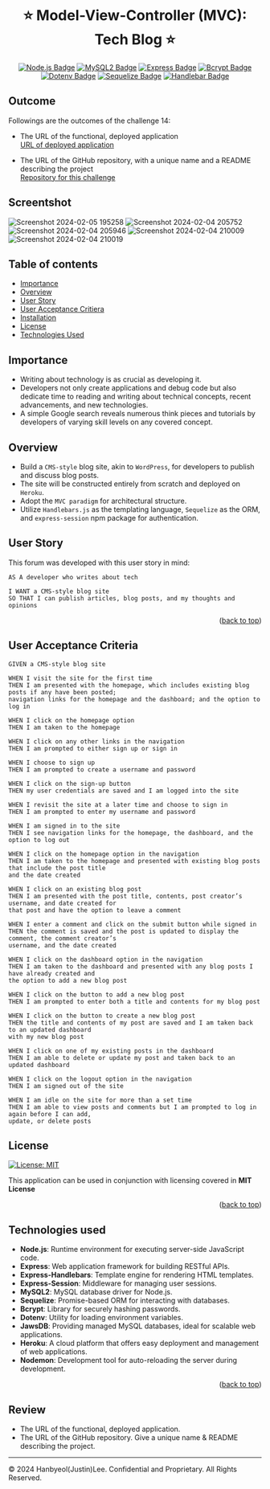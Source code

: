 <a ID="readme-top"></a>

<div align="center">

# ⭐ Model-View-Controller (MVC): Tech Blog ⭐

[![Node.js Badge](https://img.shields.io/badge/Node.js-393?style=for-the-badge&logo=nodedotjs&logoColor=fff)](https://nodejs.org/en)
[![MySQL2 Badge](https://img.shields.io/badge/MySQL-005C84?style=for-the-badge&logo=mysql&logoColor=white)](https://www.mysql.com/)
[![Express Badge](https://img.shields.io/badge/Express-000?style=for-the-badge&logo=express&logoColor=white)](https://expressjs.com/)
[![Bcrypt Badge](https://img.shields.io/badge/Bcrypt-338?style=for-the-badge&logo=javascript&logoColor=white)](https://www.npmjs.com/package/bcrypt)
[![Dotenv Badge](https://img.shields.io/badge/Dotenv-000?style=for-the-badge&logo=javascript&logoColor=white)](https://www.npmjs.com/package/dotenv)
[![Sequelize Badge](https://img.shields.io/badge/Sequelize-52B0E7?style=for-the-badge&logo=Sequelize&logoColor=white)](https://www.npmjs.com/package/sequelize)
[![Handlebar Badge](https://img.shields.io/badge/Handlebars%20js-f0772b?style=for-the-badge&logo=handlebarsdotjs&logoColor=black)](https://www.npmjs.com/package/handlebars)

</div>

## Outcome <a ID="outcome"></a>

Followings are the outcomes of the challenge 14:

* The URL of the functional, deployed application </br>
[URL of deployed application](https://polar-journey-77005-c598f31c0871.herokuapp.com/) </br>

* The URL of the GitHub repository, with a unique name and a README describing the project </br>
[Repository for this challenge](https://github.com/justinsta624/MVCTechSavvy)

## Screentshot <a ID="screentshot"></a>
![Screenshot 2024-02-05 195258](https://github.com/justinsta624/MVCTechSavvy/assets/143357899/aa615eb5-f5c9-43ff-b405-72fb58e01e88)
![Screenshot 2024-02-04 205752](https://github.com/justinsta624/MVCTechSavvy/assets/143357899/855b237a-1afb-48f9-bbec-ffa204d39c6f)
![Screenshot 2024-02-04 205946](https://github.com/justinsta624/MVCTechSavvy/assets/143357899/7ea14ff5-5d33-4275-b609-f03013b5158b)
![Screenshot 2024-02-04 210009](https://github.com/justinsta624/MVCTechSavvy/assets/143357899/1549817c-bf9f-4aef-a46c-922f2c3c5585)
![Screenshot 2024-02-04 210019](https://github.com/justinsta624/MVCTechSavvy/assets/143357899/955a2750-cfde-4590-aee8-c82d51e255d8)


## Table of contents

- [Importance](#importance)
- [Overview](#overview)
- [User Story](#user-story)
- [User Acceptance Critiera](#user-acceptance-criteria)
- [Installation](#installation)
- [License](#license)
- [Technologies Used](#technologies-used)

## Importance <a ID="importance"></a>

* Writing about technology is as crucial as developing it.
* Developers not only create applications and debug code but also dedicate time to reading and writing about technical concepts, recent advancements, and new technologies.
* A simple Google search reveals numerous think pieces and tutorials by developers of varying skill levels on any covered concept.

## Overview <a ID="overview"></a>

* Build a `CMS-style` blog site, akin to `WordPress`, for developers to publish and discuss blog posts.
* The site will be constructed entirely from scratch and deployed on `Heroku`.
* Adopt the `MVC paradigm` for architectural structure.
* Utilize `Handlebars.js` as the templating language, `Sequelize` as the ORM, and `express-session` npm package for authentication.

## User Story <a ID="user-story"></a>

This forum was developed with this user story in mind:

```
AS A developer who writes about tech

I WANT a CMS-style blog site
SO THAT I can publish articles, blog posts, and my thoughts and opinions
```
<p align="right">(<a href="#readme-top">back to top</a>)</p>

## User Acceptance Criteria <a ID="user-acceptance-criteria"></a>

```
GIVEN a CMS-style blog site

WHEN I visit the site for the first time
THEN I am presented with the homepage, which includes existing blog posts if any have been posted;
navigation links for the homepage and the dashboard; and the option to log in

WHEN I click on the homepage option
THEN I am taken to the homepage

WHEN I click on any other links in the navigation
THEN I am prompted to either sign up or sign in

WHEN I choose to sign up
THEN I am prompted to create a username and password

WHEN I click on the sign-up button
THEN my user credentials are saved and I am logged into the site

WHEN I revisit the site at a later time and choose to sign in
THEN I am prompted to enter my username and password

WHEN I am signed in to the site
THEN I see navigation links for the homepage, the dashboard, and the option to log out

WHEN I click on the homepage option in the navigation
THEN I am taken to the homepage and presented with existing blog posts that include the post title
and the date created

WHEN I click on an existing blog post
THEN I am presented with the post title, contents, post creator’s username, and date created for
that post and have the option to leave a comment

WHEN I enter a comment and click on the submit button while signed in
THEN the comment is saved and the post is updated to display the comment, the comment creator’s
username, and the date created

WHEN I click on the dashboard option in the navigation
THEN I am taken to the dashboard and presented with any blog posts I have already created and
the option to add a new blog post

WHEN I click on the button to add a new blog post
THEN I am prompted to enter both a title and contents for my blog post

WHEN I click on the button to create a new blog post
THEN the title and contents of my post are saved and I am taken back to an updated dashboard
with my new blog post

WHEN I click on one of my existing posts in the dashboard
THEN I am able to delete or update my post and taken back to an updated dashboard

WHEN I click on the logout option in the navigation
THEN I am signed out of the site

WHEN I am idle on the site for more than a set time
THEN I am able to view posts and comments but I am prompted to log in again before I can add,
update, or delete posts

```

## License <a ID="license"></a>

[![License: MIT](https://img.shields.io/badge/License-MIT-yellow.svg)](https://opensource.org/licenses/MIT)

This application can be used in conjunction with licensing covered in  <b>MIT License</b>

<p align="right">(<a href="#readme-top">back to top</a>)</p>

## Technologies used <a ID="technologies-used"></a>

- **Node.js**: Runtime environment for executing server-side JavaScript code.
- **Express**: Web application framework for building RESTful APIs.
- **Express-Handlebars**: Template engine for rendering HTML templates.
- **Express-Session**: Middleware for managing user sessions.
- **MySQL2**: MySQL database driver for Node.js.
- **Sequelize**: Promise-based ORM for interacting with databases.
- **Bcrypt**: Library for securely hashing passwords.
- **Dotenv**: Utility for loading environment variables.
- **JawsDB**: Providing managed MySQL databases, ideal for scalable web applications.
- **Heroku**: A cloud platform that offers easy deployment and management of web applications.
- **Nodemon**: Development tool for auto-reloading the server during development.

<p align="right">(<a href="#readme-top">back to top</a>)</p>

## Review

* The URL of the functional, deployed application.
* The URL of the GitHub repository. Give a unique name & README describing the project.

---

© 2024 Hanbyeol(Justin)Lee. Confidential and Proprietary. All Rights Reserved.
